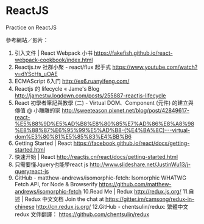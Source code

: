 # ReactJS
Practice on ReactJS

參考網站／影片：
1. 引入文件 | React Webpack 小书
   https://fakefish.github.io/react-webpack-cookbook/index.html
2. Reactjs.tw 社群小聚 - react/flux 起手式
   https://www.youtube.com/watch?v=dYScHs_uOAE
3. ECMAScript 6入门
   http://es6.ruanyifeng.com/
4. Reactjs 的 lifecycle « Jame's Blog
   http://jamestw.logdown.com/posts/255887-reactjs-lifecycle
5. React 初學者筆記與教學 (二) - Virtual DOM、Component (元件) 的建立與傳值 @ 小雕雕的家
   http://sweeteason.pixnet.net/blog/post/42849617-react-%E5%88%9D%E5%AD%B8%E8%80%85%E7%AD%86%E8%A8%98%E8%88%87%E6%95%99%E5%AD%B8-(%E4%BA%8C)---virtual-dom%E3%80%81%E5%85%83%E4%BB%B6
6. Getting Started | React
   https://facebook.github.io/react/docs/getting-started.html
7. 快速开始 | React
   http://reactjs.cn/react/docs/getting-started.html
8. 只需要懂Jquery也能學react js
   http://www.slideshare.net/JustinWu13/j-queryreact-js
9. GitHub - matthew-andrews/isomorphic-fetch: Isomorphic WHATWG Fetch API, for Node & Browserify
   https://github.com/matthew-andrews/isomorphic-fetch
10.Read Me | Redux
   http://redux.js.org/
11.自述 | Redux 中文文档 Join the chat at https://gitter.im/camsong/redux-in-chinese
   http://cn.redux.js.org/
12.GitHub - chentsulin/redux: 繁體中文 redux 文件翻譯：
   https://github.com/chentsulin/redux
